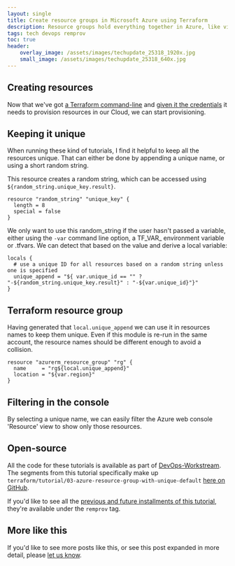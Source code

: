 ```yaml
---
layout: single
title: Create resource groups in Microsoft Azure using Terraform
description: Resource groups hold everything together in Azure, like virtual containers for the resources we provision.
tags: tech devops remprov
toc: true
header:
    overlay_image: /assets/images/techupdate_25318_1920x.jpg
    small_image: /assets/images/techupdate_25318_640x.jpg
---
```


## Creating resources
Now that we've got [a Terraform command-line](/tech/2019/terraform-command-line-for-remote-provisioning/) and [given it the credentials](/tech/2019/set-up-terraform-with-Azure/) it needs to provision resources in our Cloud, we can start provisioning.

## Keeping it unique
When running these kind of tutorials, I find it helpful to keep all the resources unique.  That can either be done by appending a unique name, or using a short random string.

This resource creates a random string, which can be accessed using `${random_string.unique_key.result}`.
```
resource "random_string" "unique_key" {
  length = 8
  special = false
}
```

We only want to use this random_string if the user hasn't passed a variable, either using the `-var` command line option, a TF_VAR_ environment variable or .tfvars.  We can detect that based on the value and derive a local variable:
```
locals {
  # use a unique ID for all resources based on a random string unless one is specified
  unique_append = "${ var.unique_id == "" ? "-${random_string.unique_key.result}" : "-${var.unique_id}"}"
}
```

## Terraform resource group
Having generated that `local.unique_append` we can use it in resources names to keep them unique.  Even if this module is re-run in the same account, the resource names should be different enough to avoid a collision.
```
resource "azurerm_resource_group" "rg" {
  name     = "rg${local.unique_append}"
  location = "${var.region}"
}
```

## Filtering in the console
By selecting a unique name, we can easily filter the Azure web console 'Resource' view to show only those resources.

<!--- @todo insert console screenshot -->

## Open-source
All the code for these tutorials is available as part of [DevOps-Workstream](https://github.com/lightenna/devops-workstream).  The segments from this tutorial specifically make up `terraform/tutorial/03-azure-resource-group-with-unique-default` [here on GitHub](https://github.com/lightenna/devops-workstream/tree/master/terraform/tutorial/03-azure-resource-group-with-unique-default).

If you'd like to see all the [previous and future installments of this tutorial](/tech/remprov), they're available under the `remprov` tag.

## More like this
If you'd like to see more posts like this, or see this post expanded in more detail, please [let us know](/contact).
